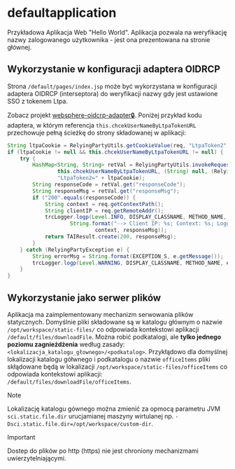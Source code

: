 # defaultapplication

Przykładowa Aplikacja Web "Hello World". Aplikacja pozwala na weryfikację nazwy zalogowanego użytkownika - jest ona prezentowana na stronie głównej. 

## Wykorzystanie w konfiguracji adaptera OIDRCP

Strona `/default/pages/index.jsp` może być wykorzystana w konfiguracji adaptera OIDRCP (interseptora) do weryfikacji nazwy gdy jest ustawione SSO z tokenem Ltpa. 

Zobacz projekt [websphere-oidcrp-adapter🔒](https://github.com/SciSoftwareSlawomirCichy/websphere-oidcrp-adapter). Poniżej przykład kodu adaptera, w którym referencja `this.chcekUserNameByLtpaTokenURL` przechowuje pełną ścieżkę do strony składowanej w aplikacji:

```java
String ltpaCookie = RelyingPartyUtils.getCookieValue(req, "LtpaToken2");
if (ltpaCookie != null && this.chcekUserNameByLtpaTokenURL != null) {
	try {
		HashMap<String, String> retVal = RelyingPartyUtils.invokeRequest("GET",
				this.chcekUserNameByLtpaTokenURL, (String) null, (RelyingPartyConfig) null,
				"LtpaToken2=" + ltpaCookie);
		String responseCode = retVal.get("responseCode");
		String responseMsg = retVal.get("responseMsg");
		if ("200".equals(responseCode)) {
			String context = req.getContextPath();
			String clientIP = req.getRemoteAddr();
			trcLogger.logp(Level.INFO, DISPLAY_CLASSNAME, METHOD_NAME,
					String.format("--> Client IP: %s; Context: %s; Logged by SSO LtpaToken2: %s", clientIP,
							context, responseMsg));
			return TAIResult.create(200, responseMsg);
		}
	} catch (RelyingPartyException e) {
		String errorMsg = String.format(EXCEPTION_S, e.getMessage());
		trcLogger.logp(Level.WARNING, DISPLAY_CLASSNAME, METHOD_NAME, errorMsg);
	}
}
```

## Wykorzystanie jako serwer plików

Aplikacja ma zaimplementowany mechanizm serwowania plików statycznych. Domyślnie pliki składowane są w katalogu głównym o nazwie `/opt/workspace/static-files/` co odpowiada kontekstowi aplikacji `/default/files/downloadFile`. Można robić podkatalogi, ale **tylko jednego poziomu zagnieżdżenia** według zasady: `<lokalizacja_katalogu_głownego>/<podkatalog>`. Przykłądowo dla domyślnej lokalizacji katalogu gółwnego i podkatalogu o nazwie `officeItems` pliki skłądowane będą w lokalizacji `/opt/workspace/static-files/officeItems` co odpowiada kontekstowi aplikacji: `/default/files/downloadFile/officeItems`.

> [!Note]
> Lokalizację katalogu gównego można zmienić za opmocą parametru JVM `sci.static.file.dir` urucjamianej maszyny wirtulanej np. `-Dsci.static.file.dir=/opt/workspace/custom-dir`.

> [!Important]
> Dostep do plików po http (https) nie jest chroniony mechanizmami uwierzytelniającymi.
 

